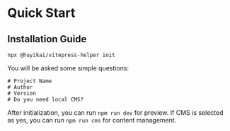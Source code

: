 # Quick Start

## Installation Guide

```shell
npx @huyikai/vitepress-helper init
```

You will be asked some simple questions:

```shell
# Project Name
# Author
# Version
# Do you need local CMS?
```

After initialization, you can run `npm run dev` for preview. If CMS is selected as yes, you can run `npm run cms` for content management.
